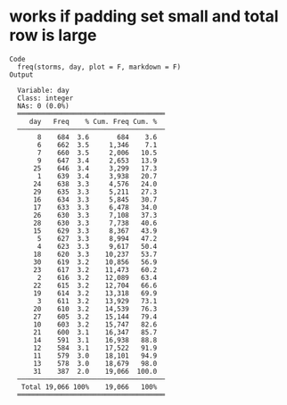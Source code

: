 # works if padding set small and total row is large

    Code
      freq(storms, day, plot = F, markdown = F)
    Output
      
      Variable: day
      Class: integer
      NAs: 0 (0.0%)
      ═════════════════════════════════════
         day   Freq    % Cum. Freq Cum. %
      ─────────────────────────────────────
           8    684  3.6       684    3.6
           6    662  3.5     1,346    7.1
           7    660  3.5     2,006   10.5
           9    647  3.4     2,653   13.9
          25    646  3.4     3,299   17.3
           1    639  3.4     3,938   20.7
          24    638  3.3     4,576   24.0
          29    635  3.3     5,211   27.3
          16    634  3.3     5,845   30.7
          17    633  3.3     6,478   34.0
          26    630  3.3     7,108   37.3
          28    630  3.3     7,738   40.6
          15    629  3.3     8,367   43.9
           5    627  3.3     8,994   47.2
           4    623  3.3     9,617   50.4
          18    620  3.3    10,237   53.7
          30    619  3.2    10,856   56.9
          23    617  3.2    11,473   60.2
           2    616  3.2    12,089   63.4
          22    615  3.2    12,704   66.6
          19    614  3.2    13,318   69.9
           3    611  3.2    13,929   73.1
          20    610  3.2    14,539   76.3
          27    605  3.2    15,144   79.4
          10    603  3.2    15,747   82.6
          21    600  3.1    16,347   85.7
          14    591  3.1    16,938   88.8
          12    584  3.1    17,522   91.9
          11    579  3.0    18,101   94.9
          13    578  3.0    18,679   98.0
          31    387  2.0    19,066  100.0
      ─────────────────────────────────────
       Total 19,066 100%    19,066   100%
      ═════════════════════════════════════

